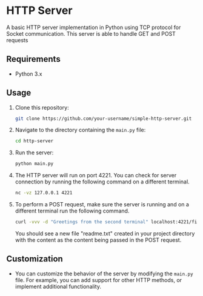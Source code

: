 # HTTP Server

A basic HTTP server implementation in Python using TCP protocol for Socket communication. This server is able to handle GET and POST requests

## Requirements

- Python 3.x

## Usage

1. Clone this repository:

   ```bash
   git clone https://github.com/your-username/simple-http-server.git
   ```

2. Navigate to the directory containing the `main.py` file:

   ```bash
   cd http-server
   ```

3. Run the server:

   ```bash
   python main.py
   ```

4. The HTTP server will run on port 4221. You can check for server connection by running
   the following command on a different terminal.

   ```bash
   nc -vz 127.0.0.1 4221
   ```

5. To perform a POST request, make sure the server is running and on a different terminal run
   the following command.

   ```bash
   curl -vvv -d "Greetings from the second terminal" localhost:4221/files/readme.txt
   ```

   You should see a new file "readme.txt" created in your project directory with the content as the content being passed in the POST request.

## Customization

- You can customize the behavior of the server by modifying the `main.py` file. For example, you can add support for other HTTP methods, or implement additional functionality.
